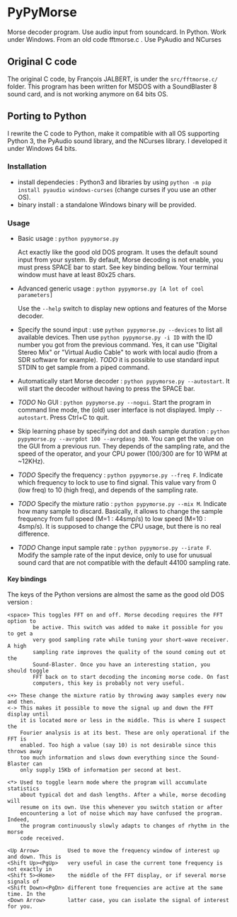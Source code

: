 # PyPyMorse
Morse decoder program. Use audio input from soundcard. In Python. Work under Windows. From an old code fftmorse.c . Use PyAudio and NCurses

## Original C code
The original C code, by François JALBERT, is under the `src/fftmorse.c/` folder. This program has been written for MSDOS with a SoundBlaster 8 sound card, and is not working anymore on 64 bits OS.

## Porting to Python
I rewrite the C code to Python, make it compatible with all OS supporting Python 3, the PyAudio sound library, and the NCurses library. I developed it under Windows 64 bits.

### Installation
- install dependecies : Python3 and libraries by using `python -m pip install pyaudio windows-curses` (change curses if you use an other OS).
- binary install : a standalone Windows binary will be provided.

### Usage

- Basic usage : `python pypymorse.py`

  Act exactly like the good old DOS program. It uses the default sound input from your system. By default, Morse decoding is not enable, you must press SPACE bar to start. See key binding bellow. Your terminal window must have at least 80x25 chars.
  
- Advanced generic usage : `python pypymorse.py [A lot of cool parameters]`

  Use the `--help` switch to display new options and features of the Morse decoder.
  
- Specify the sound input : use `python pypymorse.py --devices` to list all available devices. Then use `python pypymorse.py -i ID` with the ID number you got from the previous command. Yes, it can use "Digital Stereo Mix" or "Virtual Audio Cable" to work with local audio (from a SDR software for example). *TODO* it is possible to use standard input STDIN to get sample from a piped command.

- Automatically start Morse decoder : `python pypymorse.py --autostart`. It will start the decoder without having to press the SPACE bar.

- *TODO* No GUI : `python pypymorse.py --nogui`. Start the program in command line mode, the (old) user interface is not displayed. Imply `--autostart`. Press Ctrl+C to quit.

- Skip learning phase by specifying dot and dash sample duration : `python pypymorse.py --avrgdot 100 --avrgdasg 300`. You can get the value on the GUI from a previous run. They depends of the sampling rate, and the speed of the operator, and your CPU power (100/300 are for 10 WPM at ~12KHz).

- *TODO* Specify the frequency : `python pypymorse.py --freq F`. Indicate which frequency to lock to use to find signal. This value vary from 0 (low freq) to 10 (high freq), and depends of the sampling rate.

- *TODO* Specify the mixture ratio : `python pypymorse.py --mix M`. Indicate how many sample to discard. Basically, it allows to change the sample frequency from full speed (M=1 : 44smp/s) to low speed (M=10 : 4smp/s). It is supposed to change the CPU usage, but there is no real difference.

- *TODO* Change input sample rate : `python pypymorse.py --irate F`. Modify the sample rate of the input device, only to use for unusual sound card that are not compatible with the default 44100 sampling rate.

#### Key bindings

The keys of the Python versions are almost the same as the good old DOS version :

```
<space> This toggles FFT on and off. Morse decoding requires the FFT option to 
        be active. This switch was added to make it possible for you to get a 
        very good sampling rate while tuning your short-wave receiver. A high 
        sampling rate improves the quality of the sound coming out ot the 
        Sound-Blaster. Once you have an interesting station, you should toggle 
        FFT back on to start decoding the incoming morse code. On fast 
        computers, this key is probably not very useful.

<+> These change the mixture ratio by throwing away samples every now and then. 
<-> This makes it possible to move the signal up and down the FFT display until 
    it is located more or less in the middle. This is where I suspect the 
    Fourier analysis is at its best. These are only operational if the FFT is 
    enabled. Too high a value (say 10) is not desirable since this throws away 
    too much information and slows down everything since the Sound-Blaster can 
    only supply 15Kb of information per second at best.

<*> Used to toggle learn mode where the program will accumulate statistics 
    about typical dot and dash lengths. After a while, morse decoding will 
    resume on its own. Use this whenever you switch station or after 
    encountering a lot of noise which may have confused the program. Indeed, 
    the program continuously slowly adapts to changes of rhythm in the morse 
    code received.
 
<Up Arrow>         Used to move the frequency window of interest up and down. This is 
<Shift Up><PgUp>   very useful in case the current tone frequency is not exactly in 
<Shift 5><Home>    the middle of the FFT display, or if several morse signals of 
<Shift Down><PgDn> different tone frequencies are active at the same time. In the 
<Down Arrow>       latter case, you can isolate the signal of interest for you.
```



